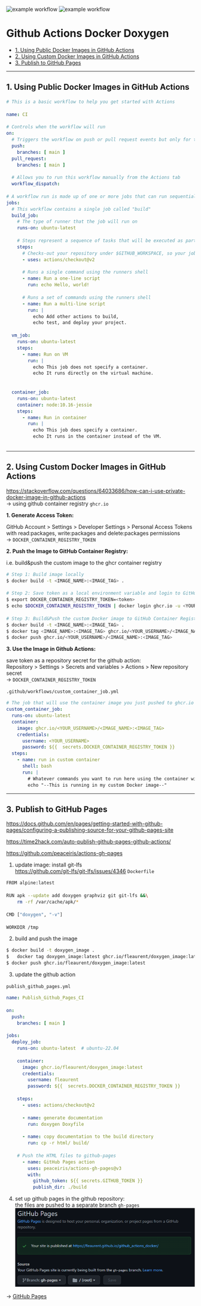 <!-- Badges -->
![example workflow](https://github.com/Fleaurent/github_actions_docker/actions/workflows/blank.yml/badge.svg)
![example workflow](https://github.com/Fleaurent/github_actions_docker/actions/workflows/publish_github_pages.yml/badge.svg)  

<!-- Main README -->
# Github Actions Docker Doxygen  

- [1. Using Public Docker Images in GitHub Actions](#1-using-public-docker-images-in-github-actions)
- [2. Using Custom Docker Images in GitHub Actions](#2-using-custom-docker-images-in-github-actions)
- [3. Publish to GitHub Pages](#3-publish-to-github-pages)

___

## 1. Using Public Docker Images in GitHub Actions

```yml
# This is a basic workflow to help you get started with Actions

name: CI

# Controls when the workflow will run
on:
  # Triggers the workflow on push or pull request events but only for the main branch
  push:
    branches: [ main ]
  pull_request:
    branches: [ main ]

  # Allows you to run this workflow manually from the Actions tab
  workflow_dispatch:

# A workflow run is made up of one or more jobs that can run sequentially or in parallel
jobs:
  # This workflow contains a single job called "build"
  build_job:
    # The type of runner that the job will run on
    runs-on: ubuntu-latest

    # Steps represent a sequence of tasks that will be executed as part of the job
    steps:
      # Checks-out your repository under $GITHUB_WORKSPACE, so your job can access it
      - uses: actions/checkout@v2

      # Runs a single command using the runners shell
      - name: Run a one-line script
        run: echo Hello, world!

      # Runs a set of commands using the runners shell
      - name: Run a multi-line script
        run: |
          echo Add other actions to build,
          echo test, and deploy your project.
          
  vm_job:
    runs-on: ubuntu-latest
    steps:
      - name: Run on VM
        run: |
          echo This job does not specify a container.
          echo It runs directly on the virtual machine.
        
        
  container_job:
    runs-on: ubuntu-latest
    container: node:10.16-jessie
    steps:
      - name: Run in container
        run: |
          echo This job does specify a container.
          echo It runs in the container instead of the VM.
        
```

___

## 2. Using Custom Docker Images in GitHub Actions

https://stackoverflow.com/questions/64033686/how-can-i-use-private-docker-image-in-github-actions  
&rarr; using github container registry `ghcr.io`  

**1. Generate Access Token:**  

GitHub Account > Settings > Developer Settings > Personal Access Tokens  
with read:packages, write:packages and delete:packages permissions  
&rarr; `DOCKER_CONTAINER_REGISTRY_TOKEN`  

**2. Push the Image to GitHub Container Registry:**

i.e. build&push the custom image to the ghcr container registry  

```bash
# Step 1: Build image locally
$ docker build -t <IMAGE_NAME>:<IMAGE_TAG> .

# Step 2: Save token as a local environment variable and login to GitHub Container Registry
$ export DOCKER_CONTAINER_REGISTRY_TOKEN=<token>
$ echo $DOCKER_CONTAINER_REGISTRY_TOKEN | docker login ghcr.io -u <YOUR_USERNAME> --password-stdin

# Step 3: Build&Push the custom Docker image to GitHub Container Registry
$ docker build -t <IMAGE_NAME>:<IMAGE_TAG> .
$ docker tag <IMAGE_NAME>:<IMAGE_TAG> ghcr.io/<YOUR_USERNAME>/<IMAGE_NAME>:<IMAGE_TAG>
$ docker push ghcr.io/<YOUR_USERNAME>/<IMAGE_NAME>:<IMAGE_TAG>
```

**3. Use the Image in Github Actions:**  

save token as a repository secret for the github action:  
Repository > Settings > Secrets and variables > Actions > New repository secret  
&rarr; `DOCKER_CONTAINER_REGISTRY_TOKEN`  

`.github/workflows/custom_container_job.yml`

```yml
# The job that will use the container image you just pushed to ghcr.io
custom_container_job:
  runs-on: ubuntu-latest
  container:
    image: ghcr.io/<YOUR_USERNAME>/<IMAGE_NAME>:<IMAGE_TAG>
    credentials:
      username: <YOUR_USERNAME>
      password: ${{  secrets.DOCKER_CONTAINER_REGISTRY_TOKEN }}
  steps:
    - name: run in custom container
      shell: bash
      run: |
        # Whatever commands you want to run here using the container with your new Docker image at ghcr.io!
        echo "--This is running in my custom Docker image--"
```

___

## 3. Publish to GitHub Pages

https://docs.github.com/en/pages/getting-started-with-github-pages/configuring-a-publishing-source-for-your-github-pages-site  

https://time2hack.com/auto-publish-github-pages-github-actions/  

https://github.com/peaceiris/actions-gh-pages  

1. update image: install git-lfs  
   https://github.com/git-lfs/git-lfs/issues/4346
   `Dockerfile`  

```bash
FROM alpine:latest

RUN apk --update add doxygen graphviz git git-lfs &&\
    rm -rf /var/cache/apk/*

CMD ["doxygen", "-v"]

WORKDIR /tmp
```

2. build and push the image  

```bash
$ docker build -t doxygen_image .
$	docker tag doxygen_image:latest ghcr.io/fleaurent/doxygen_image:latest
$ docker push ghcr.io/fleaurent/doxygen_image:latest
```

3. update the github action  

`publish_github_pages.yml`  

```yml
name: Publish_Github_Pages_CI

on:
  push:
    branches: [ main ]

jobs:
  deploy_job:  
    runs-on: ubuntu-latest  # ubuntu-22.04
    
    container:
      image: ghcr.io/fleaurent/doxygen_image:latest
      credentials:
        username: fleaurent
        password: ${{  secrets.DOCKER_CONTAINER_REGISTRY_TOKEN }}
        
    steps:
      - uses: actions/checkout@v2
      
      - name: generate documentation
        run: doxygen Doxyfile
        
      - name: copy documentation to the build directory
        run: cp -r html/ build/
        
    # Push the HTML files to github-pages
      - name: GitHub Pages action
        uses: peaceiris/actions-gh-pages@v3
        with:
          github_token: ${{ secrets.GITHUB_TOKEN }}
          publish_dir: ./build
```

4. set up github pages in the github repository:  
  the files are pushed to a separate branch `gh-pages`  
  ![](images/github_pages_settings.png)  

&rarr; [GitHub Pages](https://fleaurent.github.io/github_actions_docker/)  
